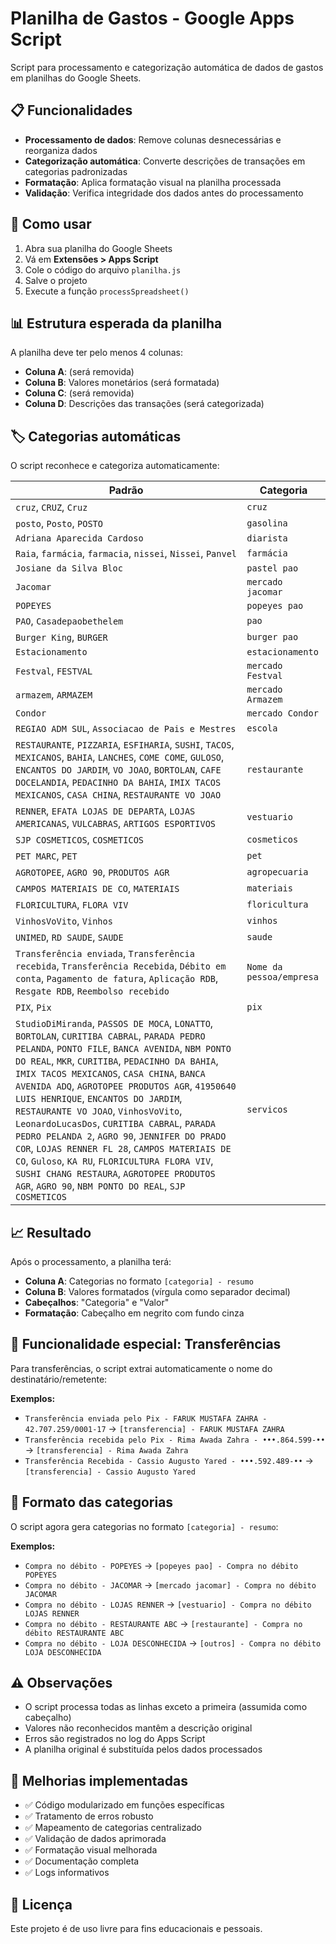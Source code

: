 # Planilha de Gastos - Google Apps Script

Script para processamento e categorização automática de dados de gastos em planilhas do Google Sheets.

## 📋 Funcionalidades

- **Processamento de dados**: Remove colunas desnecessárias e reorganiza dados
- **Categorização automática**: Converte descrições de transações em categorias padronizadas
- **Formatação**: Aplica formatação visual na planilha processada
- **Validação**: Verifica integridade dos dados antes do processamento

## 🔧 Como usar

1. Abra sua planilha do Google Sheets
2. Vá em **Extensões > Apps Script**
3. Cole o código do arquivo `planilha.js`
4. Salve o projeto
5. Execute a função `processSpreadsheet()`

## 📊 Estrutura esperada da planilha

A planilha deve ter pelo menos 4 colunas:
- **Coluna A**: (será removida)
- **Coluna B**: Valores monetários (será formatada)
- **Coluna C**: (será removida)  
- **Coluna D**: Descrições das transações (será categorizada)

## 🏷️ Categorias automáticas

O script reconhece e categoriza automaticamente:

| Padrão | Categoria |
|--------|-----------|
| `cruz`, `CRUZ`, `Cruz` | `cruz` |
| `posto`, `Posto`, `POSTO` | `gasolina` |
| `Adriana Aparecida Cardoso` | `diarista` |
| `Raia`, `farmácia`, `farmacia`, `nissei`, `Nissei`, `Panvel` | `farmácia` |
| `Josiane da Silva Bloc` | `pastel pao` |
| `Jacomar` | `mercado jacomar` |
| `POPEYES` | `popeyes pao` |
| `PAO`, `Casadepaobethelem` | `pao` |
| `Burger King`, `BURGER` | `burger pao` |
| `Estacionamento` | `estacionamento` |
| `Festval`, `FESTVAL` | `mercado Festval` |
| `armazem`, `ARMAZEM` | `mercado Armazem` |
| `Condor` | `mercado Condor` |
| `REGIAO ADM SUL`, `Associacao de Pais e Mestres` | `escola` |
| `RESTAURANTE`, `PIZZARIA`, `ESFIHARIA`, `SUSHI`, `TACOS`, `MEXICANOS`, `BAHIA`, `LANCHES`, `COME COME`, `GULOSO`, `ENCANTOS DO JARDIM`, `VO JOAO`, `BORTOLAN`, `CAFE DOCELANDIA`, `PEDACINHO DA BAHIA`, `IMIX TACOS MEXICANOS`, `CASA CHINA`, `RESTAURANTE VO JOAO` | `restaurante` |
| `RENNER`, `EFATA LOJAS DE DEPARTA`, `LOJAS AMERICANAS`, `VULCABRAS`, `ARTIGOS ESPORTIVOS` | `vestuario` |
| `SJP COSMETICOS`, `COSMETICOS` | `cosmeticos` |
| `PET MARC`, `PET` | `pet` |
| `AGROTOPEE`, `AGRO 90`, `PRODUTOS AGR` | `agropecuaria` |
| `CAMPOS MATERIAIS DE CO`, `MATERIAIS` | `materiais` |
| `FLORICULTURA`, `FLORA VIV` | `floricultura` |
| `VinhosVoVito`, `Vinhos` | `vinhos` |
| `UNIMED`, `RD SAUDE`, `SAUDE` | `saude` |
| `Transferência enviada`, `Transferência recebida`, `Transferência Recebida`, `Débito em conta`, `Pagamento de fatura`, `Aplicação RDB`, `Resgate RDB`, `Reembolso recebido` | `Nome da pessoa/empresa` |
| `PIX`, `Pix` | `pix` |
| `StudioDiMiranda`, `PASSOS DE MOCA`, `LONATTO`, `BORTOLAN`, `CURITIBA CABRAL`, `PARADA PEDRO PELANDA`, `PONTO FILE`, `BANCA AVENIDA`, `NBM PONTO DO REAL`, `MKR`, `CURITIBA`, `PEDACINHO DA BAHIA`, `IMIX TACOS MEXICANOS`, `CASA CHINA`, `BANCA AVENIDA ADQ`, `AGROTOPEE PRODUTOS AGR`, `41950640 LUIS HENRIQUE`, `ENCANTOS DO JARDIM`, `RESTAURANTE VO JOAO`, `VinhosVoVito`, `LeonardoLucasDos`, `CURITIBA CABRAL`, `PARADA PEDRO PELANDA 2`, `AGRO 90`, `JENNIFER DO PRADO COR`, `LOJAS RENNER FL 28`, `CAMPOS MATERIAIS DE CO`, `Guloso`, `KA RU`, `FLORICULTURA FLORA VIV`, `SUSHI CHANG RESTAURA`, `AGROTOPEE PRODUTOS AGR`, `AGRO 90`, `NBM PONTO DO REAL`, `SJP COSMETICOS` | `servicos` |

## 📈 Resultado

Após o processamento, a planilha terá:
- **Coluna A**: Categorias no formato `[categoria] - resumo`
- **Coluna B**: Valores formatados (vírgula como separador decimal)
- **Cabeçalhos**: "Categoria" e "Valor"
- **Formatação**: Cabeçalho em negrito com fundo cinza

## 💸 Funcionalidade especial: Transferências

Para transferências, o script extrai automaticamente o nome do destinatário/remetente:

**Exemplos:**
- `Transferência enviada pelo Pix - FARUK MUSTAFA ZAHRA - 42.707.259/0001-17` → `[transferencia] - FARUK MUSTAFA ZAHRA`
- `Transferência recebida pelo Pix - Rima Awada Zahra - •••.864.599-••` → `[transferencia] - Rima Awada Zahra`
- `Transferência Recebida - Cassio Augusto Yared - •••.592.489-••` → `[transferencia] - Cassio Augusto Yared`

## 📝 Formato das categorias

O script agora gera categorias no formato `[categoria] - resumo`:

**Exemplos:**
- `Compra no débito - POPEYES` → `[popeyes pao] - Compra no débito POPEYES`
- `Compra no débito - JACOMAR` → `[mercado jacomar] - Compra no débito JACOMAR`
- `Compra no débito - LOJAS RENNER` → `[vestuario] - Compra no débito LOJAS RENNER`
- `Compra no débito - RESTAURANTE ABC` → `[restaurante] - Compra no débito RESTAURANTE ABC`
- `Compra no débito - LOJA DESCONHECIDA` → `[outros] - Compra no débito LOJA DESCONHECIDA`

## ⚠️ Observações

- O script processa todas as linhas exceto a primeira (assumida como cabeçalho)
- Valores não reconhecidos mantêm a descrição original
- Erros são registrados no log do Apps Script
- A planilha original é substituída pelos dados processados

## 🔄 Melhorias implementadas

- ✅ Código modularizado em funções específicas
- ✅ Tratamento de erros robusto
- ✅ Mapeamento de categorias centralizado
- ✅ Validação de dados aprimorada
- ✅ Formatação visual melhorada
- ✅ Documentação completa
- ✅ Logs informativos

## 📝 Licença

Este projeto é de uso livre para fins educacionais e pessoais. 